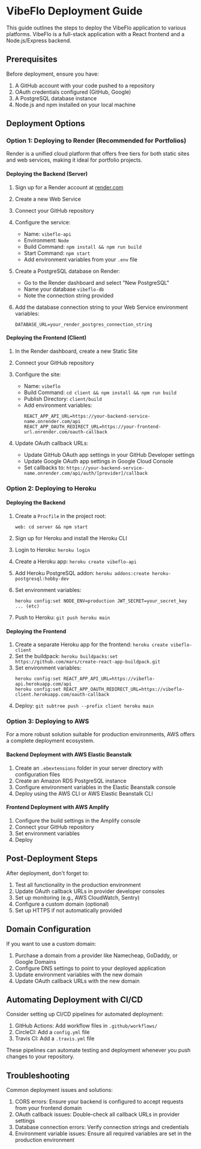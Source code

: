 # VibeFlo Deployment Guide

This guide outlines the steps to deploy the VibeFlo application to various platforms. VibeFlo is a full-stack application with a React frontend and a Node.js/Express backend.

## Prerequisites

Before deployment, ensure you have:

1. A GitHub account with your code pushed to a repository
2. OAuth credentials configured (GitHub, Google)
3. A PostgreSQL database instance
4. Node.js and npm installed on your local machine

## Deployment Options

### Option 1: Deploying to Render (Recommended for Portfolios)

Render is a unified cloud platform that offers free tiers for both static sites and web services, making it ideal for portfolio projects.

#### Deploying the Backend (Server)

1. Sign up for a Render account at [render.com](https://render.com)
2. Create a new Web Service
3. Connect your GitHub repository
4. Configure the service:
   - Name: `vibeflo-api`
   - Environment: `Node`
   - Build Command: `npm install && npm run build`
   - Start Command: `npm start`
   - Add environment variables from your `.env` file

5. Create a PostgreSQL database on Render:
   - Go to the Render dashboard and select "New PostgreSQL"
   - Name your database `vibeflo-db`
   - Note the connection string provided

6. Add the database connection string to your Web Service environment variables:
   ```
   DATABASE_URL=your_render_postgres_connection_string
   ```

#### Deploying the Frontend (Client)

1. In the Render dashboard, create a new Static Site
2. Connect your GitHub repository
3. Configure the site:
   - Name: `vibeflo`
   - Build Command: `cd client && npm install && npm run build`
   - Publish Directory: `client/build`
   - Add environment variables:
     ```
     REACT_APP_API_URL=https://your-backend-service-name.onrender.com/api
     REACT_APP_OAUTH_REDIRECT_URL=https://your-frontend-url.onrender.com/oauth-callback
     ```

4. Update OAuth callback URLs:
   - Update GitHub OAuth app settings in your GitHub Developer settings
   - Update Google OAuth app settings in Google Cloud Console
   - Set callbacks to: `https://your-backend-service-name.onrender.com/api/auth/[provider]/callback`

### Option 2: Deploying to Heroku

#### Deploying the Backend

1. Create a `Procfile` in the project root:
   ```
   web: cd server && npm start
   ```

2. Sign up for Heroku and install the Heroku CLI
3. Login to Heroku: `heroku login`
4. Create a Heroku app: `heroku create vibeflo-api`
5. Add Heroku PostgreSQL addon: `heroku addons:create heroku-postgresql:hobby-dev`
6. Set environment variables:
   ```
   heroku config:set NODE_ENV=production JWT_SECRET=your_secret_key ... (etc)
   ```
7. Push to Heroku: `git push heroku main`

#### Deploying the Frontend

1. Create a separate Heroku app for the frontend: `heroku create vibeflo-client`
2. Set the buildpack: `heroku buildpacks:set https://github.com/mars/create-react-app-buildpack.git`
3. Set environment variables:
   ```
   heroku config:set REACT_APP_API_URL=https://vibeflo-api.herokuapp.com/api
   heroku config:set REACT_APP_OAUTH_REDIRECT_URL=https://vibeflo-client.herokuapp.com/oauth-callback
   ```
4. Deploy: `git subtree push --prefix client heroku main`

### Option 3: Deploying to AWS

For a more robust solution suitable for production environments, AWS offers a complete deployment ecosystem.

#### Backend Deployment with AWS Elastic Beanstalk

1. Create an `.ebextensions` folder in your server directory with configuration files
2. Create an Amazon RDS PostgreSQL instance
3. Configure environment variables in the Elastic Beanstalk console
4. Deploy using the AWS CLI or AWS Elastic Beanstalk CLI

#### Frontend Deployment with AWS Amplify

1. Configure the build settings in the Amplify console
2. Connect your GitHub repository
3. Set environment variables
4. Deploy

## Post-Deployment Steps

After deployment, don't forget to:

1. Test all functionality in the production environment
2. Update OAuth callback URLs in provider developer consoles
3. Set up monitoring (e.g., AWS CloudWatch, Sentry)
4. Configure a custom domain (optional)
5. Set up HTTPS if not automatically provided

## Domain Configuration

If you want to use a custom domain:

1. Purchase a domain from a provider like Namecheap, GoDaddy, or Google Domains
2. Configure DNS settings to point to your deployed application
3. Update environment variables with the new domain
4. Update OAuth callback URLs with the new domain

## Automating Deployment with CI/CD

Consider setting up CI/CD pipelines for automated deployment:

1. GitHub Actions: Add workflow files in `.github/workflows/`
2. CircleCI: Add a `config.yml` file
3. Travis CI: Add a `.travis.yml` file

These pipelines can automate testing and deployment whenever you push changes to your repository.

## Troubleshooting

Common deployment issues and solutions:

1. CORS errors: Ensure your backend is configured to accept requests from your frontend domain
2. OAuth callback issues: Double-check all callback URLs in provider settings
3. Database connection errors: Verify connection strings and credentials
4. Environment variable issues: Ensure all required variables are set in the production environment 